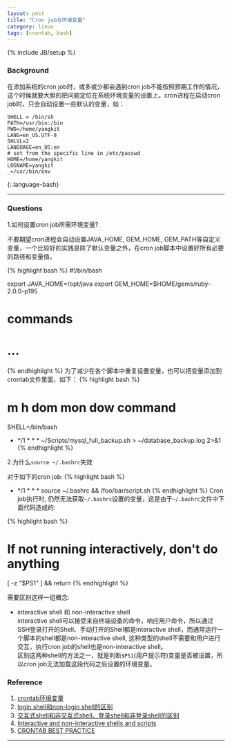 ```yaml
---
layout: post
title: "Cron job与环境变量"
category: linux
tags: [crontab, bash]
---
```

{% include JB/setup %}

### Background
在添加系统的cron job时，或多或少都会遇到cron job不能按照预期工作的情况，这个时候就要大胆的把问题定位在系统环境变量的设置上。cron进程在启动cron job时，只会自动设置一些默认的变量，如：

~~~
SHELL = /bin/sh
PATH=/usr/bin:/bin
PWD=/home/yangkit
LANG=en_US.UTF-8
SHLVL=2
LANGUAGE=en_US:en
# set from the specific line in /etc/passwd
HOME=/home/yangkit
LOGNAME=yangkit
_=/usr/bin/env
~~~
{:.language-bash}

---

### Questions

1.如何设置cron job所需环境变量?

不要期望cron进程会自动设置JAVA_HOME, GEM_HOME,
GEM_PATH等自定义变量，一个比较好的实践是除了默认变量之外，在cron job脚本中设置好所有必要的路径和变量值。

{% highlight bash %}
#!/bin/bash

export JAVA_HOME=/opt/java
export GEM_HOME=$HOME/gems/ruby-2.0.0-p195
# commands
# ...
{% endhighlight %}
为了减少在各个脚本中重复设置变量，也可以把变量添加到crontab文件里面，如下：
{% highlight bash %}
# m h  dom mon dow   command
SHELL=/bin/bash
* */1 * * * ~/Scripts/mysql_full_backup.sh > ~/database_backup.log 2>&1
{% endhighlight %}

2.为什么`source ~/.bashrc`失效

对于如下的cron job:
{% highlight bash %}
* */1 * * * source ~/.bashrc && /foo/bar/script.sh
{% endhighlight %}
Cron job执行时,
仍然无法获取`~/.bashrc`设置的变量，这是由于`~/.bashrc`文件中下面代码造成的:

{% highlight bash %}
# If not running interactively, don't do anything
[ -z "$PS1" ] && return
{% endhighlight %}

需要区别这样一组概念:

* interactive shell 和 non-interactive shell  
interactive shell可以接受来自终端设备的命令，响应用户命令，所以通过SSH登录打开的Shell、手动打开的Shell都是interactive
shell，而通常运行一个脚本的shell都是non-interactive shell, 这种类型的shell不需要和用户进行交互，执行cron job的shell也是non-interactive shell。  
区别这两种shell的方法之一，就是判断`$PS1`(用户提示符)变量是否被设置，所以cron job无法加载这段代码之后设置的环境变量。

### Reference
1. [crontab环境变量](http://justwinit.cn/post/3377/)
2. [login shell和non-login shell的区别](http://www.isayme.org/linux-diff-between-login-and-non-login-shell.html)
3. [交互式shell和非交互式shell、登录shell和非登录shell的区别](http://www.cnblogs.com/yangqionggo/p/3280891.html)
4. [Interactive and non-interactive shells and scripts](http://www.tldp.org/LDP/abs/html/intandnonint.html)
5. [CRONTAB BEST PRACTICE](http://blog.endpoint.com/2008/12/best-practices-for-cron.html)

---
